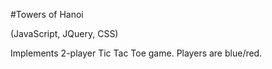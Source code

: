 #Towers of Hanoi

(JavaScript, JQuery, CSS)

Implements 2-player Tic Tac Toe game. Players are blue/red.

